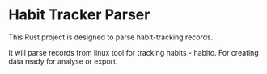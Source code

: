 # Habit Tracker Parser

This Rust project is designed to parse habit-tracking records.

It will parse records from linux tool for tracking habits - habito. For creating data ready for analyse or export.
